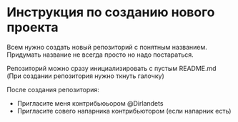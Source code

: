 # Инструкция по созданию нового проекта

Всем нужно создать новый репозиторий с понятным названием. Придумать название не всегда просто но надо постараться.

Репозиторий можно сразу инициализировать с пустым README.md (При создании репозитория нужно ткнуть галочку)

После создания репозитория:
* Пригласите меня контрибьюьором @Dirlandets
* Пригласите совего напарника контрибьютором (если напарник есть)
